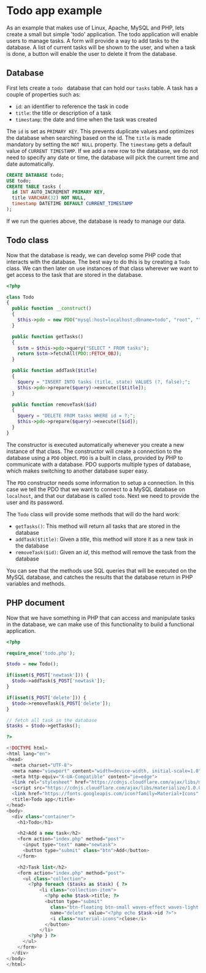 # Todo app example

As an example that makes use of Linux, Apache, MySQL and PHP, lets create a small but simple 'todo' application. The todo application will enable users to manage tasks. A form will provide a way to add tasks to the database. A list of current tasks will be shown to the user, and when a task is done, a button will enable the user to delete it from the database.

## Database

First lets create a `todo ` database that can hold our `tasks` table. A task has a couple of properties such as:

* `id`: an identifier to reference the task in code
* `title`: the title or description of a task
* `timestamp`: the date and time when the task was created

The `id` is set as `PRIMARY KEY`. This prevents duplicate values and optimizes the database when searching based on the id.
The `title` is made mandatory by setting the `NOT NULL` property.
The `timestamp` gets a default value of `CURRENT TIMESTAMP`. If we add a new row to the database, we do not need to specify any date or time, the database will pick the current time and date automatically.

```sql
CREATE DATABASE todo;
USE todo;
CREATE TABLE tasks (
  id INT AUTO_INCREMENT PRIMARY KEY,
  title VARCHAR(32) NOT NULL,
  timestamp DATETIME DEFAULT CURRENT_TIMESTAMP
);
```

If we run the queries above, the database is ready to manage our data.

## Todo class

Now that the database is ready, we can develop some PHP code that interacts with the database. The best way to do this is by creating a `Todo` class. We can then later on use instances of that class wherever we want to get access to the task that are stored in the database.

```php
<?php

class Todo
{
  public function __construct()
  {
    $this->pdo = new PDO("mysql:host=localhost;dbname=todo", "root", "");
  }

  public function getTasks()
  {
    $stm = $this->pdo->query("SELECT * FROM tasks");
    return $stm->fetchAll(PDO::FETCH_OBJ);
  }

  public function addTask($title)
  {
    $query = "INSERT INTO tasks (title, state) VALUES (?, false);";
    $this->pdo->prepare($query)->execute([$title]);
  }

  public function removeTask($id)
  {
    $query = "DELETE FROM tasks WHERE id = ?;";
    $this->pdo->prepare($query)->execute([$id]);
  }
}
```

The constructor is executed automatically whenever you create a new instance of that class. The constructor will create a connection to the database using a `PDO` object. `PDO` is a built in class, provided by PHP to communicate with a database. PDO supports multiple types of database, which makes switching to another database super easy.

The `PDO` constructor needs some information to setup a connection. In this case we tell the PDO that we want to connect to a MySQL database on `localhost`, and that our database is called `todo`. Next we need to provide the user and its password.

The `Todo` class will provide some methods that will do the hard work:

* `getTasks()`: This method will return all tasks that are stored in the database
* `addTask($title)`: Given a _title_, this method will store it as a new task in the database
* `removeTask($id)`: Given an _id_, this method will remove the task from the database

You can see that the methods use SQL queries that will be executed on the MySQL database, and catches the results that the database return in PHP variables and methods.

## PHP document

Now that we have something in PHP that can access and manipulate tasks in the database, we can make use of this functionality to build a functional application.

<!-- TODO -->

```php
<?php

require_once('todo.php');

$todo = new Todo();

if(isset($_POST['newtask'])) {
  $todo->addTask($_POST['newtask']);
}

if(isset($_POST['delete'])) {
  $todo->removeTask($_POST['delete']);
}

// fetch all task in the database
$tasks = $todo->getTasks();

?>

<!DOCTYPE html>
<html lang="en">
<head>
  <meta charset="UTF-8">
  <meta name="viewport" content="width=device-width, initial-scale=1.0">
  <meta http-equiv="X-UA-Compatible" content="ie=edge">
  <link rel="stylesheet" href="https://cdnjs.cloudflare.com/ajax/libs/materialize/1.0.0/css/materialize.min.css">
  <script src="https://cdnjs.cloudflare.com/ajax/libs/materialize/1.0.0/js/materialize.min.js"></script>
  <link href="https://fonts.googleapis.com/icon?family=Material+Icons" rel="stylesheet">
  <title>Todo app</title>
</head>
<body>
  <div class="container">
    <h1>Todo</h1>

    <h2>Add a new task</h2>
    <form action="index.php" method="post">
      <input type="text" name="newtask">
      <button type="submit" class="btn">Add</button>
    </form>

    <h2>Task list</h2>
    <form action="index.php" method="post">
      <ul class="collection">
        <?php foreach ($tasks as $task) { ?>
            <li class="collection-item">
              <?php echo $task->title; ?>
              <button type="submit"
                class="btn-floating btn-small waves-effect waves-light red secondary-content"
                name="delete" value="<?php echo $task->id ?>">
                <i class="material-icons">close</i>
              </button>
            </li>
        <?php } ?>
      </ul>
    </form>
  </div>
</body>
</html>
```